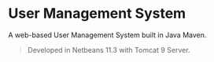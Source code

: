 # User Management System
A web-based User Management System built in Java Maven.

> Developed in Netbeans 11.3 with Tomcat 9 Server.

